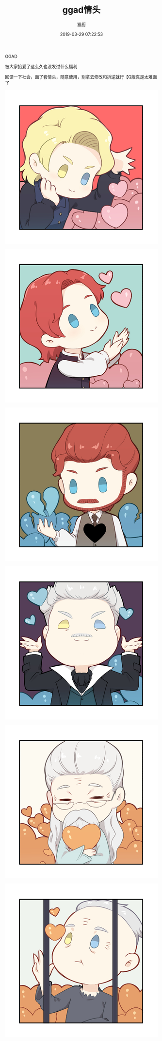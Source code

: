 ﻿---
layout: post
title: ggad情头
date: 2019-03-29 07:22:53
updated: 2019-03-29 07:22:53
comments: true
categories: [Photo]
tags: [ggad, 格邓, 神奇动物在哪里]
author: "猫厨"
description: ""
toc: true
---

<p>GGAD</p> 
<p>被大家抬爱了这么久也没发过什么福利</p> 
<p>回馈一下社会，画了套情头，随意使用，别拿去修改和拆逆就行【Q版真是太难画了&nbsp;<br /></p>

![](https://raw.githubusercontent.com/alicewish/meowchain247/master/img_cVZNdzJtQk9JV2VLeFV5ZXFBamJMSFZuaDJRVkhKbVh1YnFuTVNGKzJOTnNNbmxMR3VuWGhRPT0.jpg)

![](https://raw.githubusercontent.com/alicewish/meowchain247/master/img_cVZNdzJtQk9JV2VLeFV5ZXFBamJMQzhHTUZSUldnbWJmeDFPeUwxS3VkeDJjT0E3Qk5kQlhBPT0.jpg)

![](https://raw.githubusercontent.com/alicewish/meowchain247/master/img_cVZNdzJtQk9JV2VLeFV5ZXFBamJMSkZUZVVFOHFDeVh5OEw4NE1tcGw0cGpaTkY3S2ZWUDdnPT0.jpg)

![](https://raw.githubusercontent.com/alicewish/meowchain247/master/img_cVZNdzJtQk9JV2VLeFV5ZXFBamJMQUs5NndXcXkyM2ZBRjdRR1NIY3phVDZPWXpINmVaK0hnPT0.jpg)

![](https://raw.githubusercontent.com/alicewish/meowchain247/master/img_cVZNdzJtQk9JV2VLeFV5ZXFBamJMUEdmTTREc3pSZVhVQm50bHVpRWx1dzREOTJFWDVST1hBPT0.jpg)

![](https://raw.githubusercontent.com/alicewish/meowchain247/master/img_cVZNdzJtQk9JV2VLeFV5ZXFBamJMQ05CZHdDSUVHSFZGMnhqM3JVcFdLanE3Ukczd05OYXR3PT0.jpg)